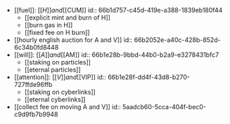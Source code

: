 - [[fuel]]: [[$H]] and [[$CUM]]
  id:: 66b1d757-c45d-419e-a388-1839eb180f44
	- [[explicit mint and burn of H]]
	- [[burn gas in H]]
	- [[fixed fee on H burn]]
- [[hourly english auction for A and V]]
  id:: 66b2052e-a40c-428b-852d-6c34b0fd8448
- [[will]]: [[$A]] and [[$AM]]
  id:: 66b1e28b-9bbd-44b0-b2a9-e3278431bfc7
	- [[staking on particles]]
	- [[eternal particles]]
- [[attention]]: [[$V]] and [[$VIP]]
  id:: 66b1e28f-dd4f-43d8-b270-727ffde96ffb
	- [[staking on cyberlinks]]
	- [[eternal cyberlinks]]
- [[collect fee on moving A and V]]
  id:: 5aadcb60-5cca-404f-bec0-c9d9fb7b9948